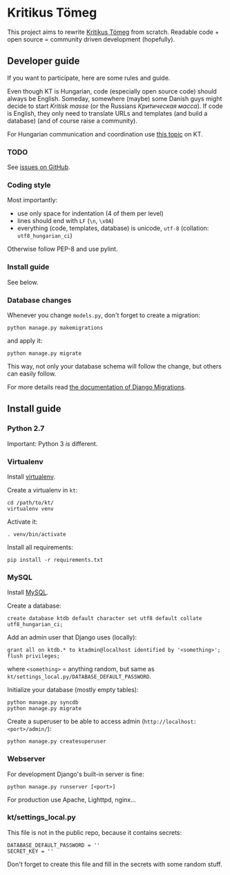 # Kritikus Tömeg

This project aims to rewrite [Kritikus Tömeg](http://kritikustomeg.org/) from scratch. Readable code + open source = community driven development (hopefully).


## Developer guide

If you want to participate, here are some rules and guide.

Even though KT is Hungarian, code (especially open source code) should always be English. Someday, somewhere (maybe) some Danish guys might decide to start *Kritisk masse* (or the Russians *Критическая масса*). If code is English, they only need to translate URLs and templates (and build a database) (and of course raise a community).

For Hungarian communication and coordination use [this topic](http://kritikustomeg.org/forum.php?tid=187) on KT.

### TODO

See [issues on GitHub](https://github.com/cu2/KT/issues).

### Coding style

Most importantly:

- use only space for indentation (4 of them per level)
- lines should end with `LF` (`\n`, `\x0A`)
- everything (code, templates, database) is unicode, `utf-8` (collation: `utf8_hungarian_ci`)

Otherwise follow PEP-8 and use pylint.

### Install guide

See below.

### Database changes

Whenever you change `models.py`, don't forget to create a migration:

    python manage.py makemigrations

and apply it:

    python manage.py migrate

This way, not only your database schema will follow the change, but others can easily follow.

For more details read [the documentation of Django Migrations](https://docs.djangoproject.com/en/1.7/topics/migrations/).



## Install guide

### Python 2.7

Important: Python 3 *is* different.

### Virtualenv

Install [virtualenv](http://www.virtualenv.org/en/latest/).

Create a virtualenv in `kt`:

    cd /path/to/kt/
    virtualenv venv

Activate it:

    . venv/bin/activate

Install all requirements:

    pip install -r requirements.txt

### MySQL

Install [MySQL](http://dev.mysql.com/downloads/mysql/).

Create a database:

    create database ktdb default character set utf8 default collate utf8_hungarian_ci;

Add an admin user that Django uses (locally):

    grant all on ktdb.* to ktadmin@localhost identified by '<something>';
    flush privileges;

where `<something>` = anything random, but same as `kt/settings_local.py/DATABASE_DEFAULT_PASSWORD`.

Initialize your database (mostly empty tables):

    python manage.py syncdb
    python manage.py migrate

Create a superuser to be able to access admin (`http://localhost:<port>/admin/`):

    python manage.py createsuperuser


### Webserver

For development Django's built-in server is fine:

    python manage.py runserver [<port>]

For production use Apache, Lighttpd, nginx...

### kt/settings_local.py

This file is not in the public repo, because it contains secrets:

    DATABASE_DEFAULT_PASSWORD = ''
    SECRET_KEY = ''

Don't forget to create this file and fill in the secrets with some random stuff.
